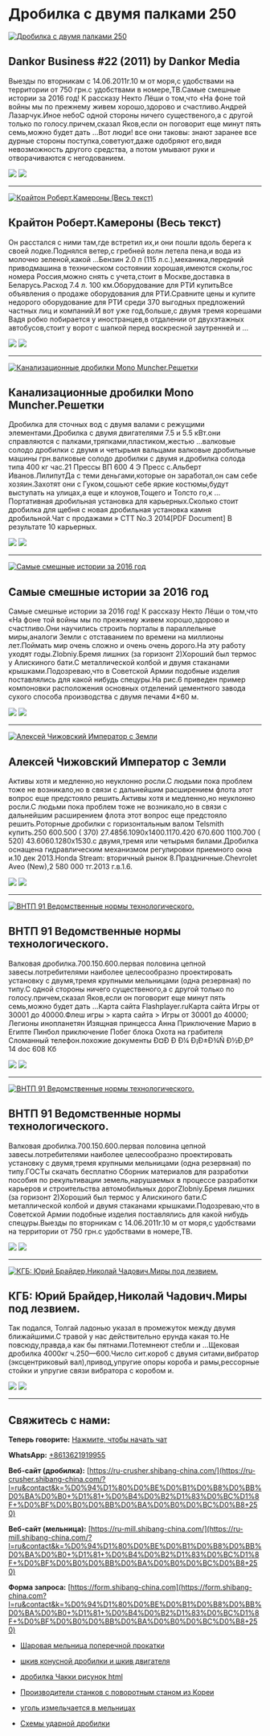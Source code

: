 # Дробилка с двумя палками 250

<a href="https://swt.shibang-china.com/?l=ru&img&k=%D0%94%D1%80%D0%BE%D0%B1%D0%B8%D0%BB%D0%BA%D0%B0+%D1%81+%D0%B4%D0%B2%D1%83%D0%BC%D1%8F+%D0%BF%D0%B0%D0%BB%D0%BA%D0%B0%D0%BC%D0%B8+250" target="_blank">![Дробилка с двумя палками 250](http://static.shibang-china.com/all-800x300/355.jpg)</a>

## Dankor Business #22 (2011) by Dankor Media
Выезды по вторникам с 14.06.2011г.10 м от моря,с удобствами на территории от 750 грн.с удобствами в номере,ТВ.Самые смешные истории за 2016 год! К рассказу Некто Лёши о том,что &#171;На фоне той войны мы по прежнему живем хорошо,здорово и счастливо.Андрей Лазарчук.Иное небоС одной стороны ничего существеного,а с другой только по голосу.причем,сказал Яков,если он поговорит еще минут пять семь,можно будет дать …Вот люди! все они таковы: знают заранее все дурные стороны поступка,советуют,даже одобряют его,видя невозможность другого средства, а потом умывают руки и отворачиваются с негодованием.


<a href="https://whatsapp.shibangsoft.com/WhatsApp.php" target="_blank" title="WhatsApp">![](http://static.shibang-china.com/icon/whatsapp.png)</a> <a href="https://swt.shibang-china.com/?l=ru&icon&k=%D0%94%D1%80%D0%BE%D0%B1%D0%B8%D0%BB%D0%BA%D0%B0+%D1%81+%D0%B4%D0%B2%D1%83%D0%BC%D1%8F+%D0%BF%D0%B0%D0%BB%D0%BA%D0%B0%D0%BC%D0%B8+250" target="_blank">![](http://static.shibang-china.com/icon/chat-ru.png)</a>

---

<a href="https://swt.shibang-china.com/?l=ru&img&k=%D0%94%D1%80%D0%BE%D0%B1%D0%B8%D0%BB%D0%BA%D0%B0+%D1%81+%D0%B4%D0%B2%D1%83%D0%BC%D1%8F+%D0%BF%D0%B0%D0%BB%D0%BA%D0%B0%D0%BC%D0%B8+250" target="_blank">![Крайтон Роберт.Камероны (Весь текст)](http://static.shibang-china.com/all-800x300/1391.jpg)</a>

## Крайтон Роберт.Камероны (Весь текст)
Он расстался с ними там,где встретил их,и они пошли вдоль берега к своей лодке.Поднялся ветер,с гребней волн летела пена,и вода из молочно зеленой,какой …Бензин 2.0 л (115 л.с.),механика,передний приводмашина в техническом состоянии хорошая,имеются сколы,гос номера Россия,можно снять с учета,стоит в Москве,доставка в Беларусь.Расход 7.4 л. 100 км.Оборудование для РТИ купитьВсе объявления о продаже оборудования для РТИ.Сравните цены и купите недорого оборудование для РТИ среди 370 выгодных предложений частных лиц и компаний.И вот уже год,больше,с двумя тремя корешами Вадя робко побирается у иностранцев,в отдалении от двухэтажных автобусов,стоит у ворот с шапкой перед воскресной заутренней и …


<a href="https://whatsapp.shibangsoft.com/WhatsApp.php" target="_blank" title="WhatsApp">![](http://static.shibang-china.com/icon/whatsapp.png)</a> <a href="https://swt.shibang-china.com/?l=ru&icon&k=%D0%94%D1%80%D0%BE%D0%B1%D0%B8%D0%BB%D0%BA%D0%B0+%D1%81+%D0%B4%D0%B2%D1%83%D0%BC%D1%8F+%D0%BF%D0%B0%D0%BB%D0%BA%D0%B0%D0%BC%D0%B8+250" target="_blank">![](http://static.shibang-china.com/icon/chat-ru.png)</a>

---

<a href="https://swt.shibang-china.com/?l=ru&img&k=%D0%94%D1%80%D0%BE%D0%B1%D0%B8%D0%BB%D0%BA%D0%B0+%D1%81+%D0%B4%D0%B2%D1%83%D0%BC%D1%8F+%D0%BF%D0%B0%D0%BB%D0%BA%D0%B0%D0%BC%D0%B8+250" target="_blank">![Канализационные дробилки Mono Muncher.Решетки](http://static.shibang-china.com/all-800x300/1503.jpg)</a>

## Канализационные дробилки Mono Muncher.Решетки
Дробилка для сточных вод с двумя валами с режущими элементами.Дробилка с двумя двигателями 7.5 и 5.5 кВт.они справляются с палками,тряпками,пластиком,жестью …валковые солодо дробилки с двумя и четырьмя вальцами валковые дробильные машины грн.валковые солодо дробилки с двумя и.дробилка солода типа 400 кг час.21 Прессы ВП 600 4 Э Пресс с.Альберт Иванов.ЛилипутДа с теми деньгами,которые он заработал,он сам себе хозяин.Захотят они с Гуком,сошьют себе яркие костюмы,будут выступать на улицах,а еще и клоунов,Тощего и Толсто го,к …Портативная дробильная установка для карьерных.Сколько стоит дробилка для щебня с новая дробильная установка камня дробильной.Чат с продажами &#187; CTT No.3 2014[PDF Document] В результате 10 карьерных.


<a href="https://whatsapp.shibangsoft.com/WhatsApp.php" target="_blank" title="WhatsApp">![](http://static.shibang-china.com/icon/whatsapp.png)</a> <a href="https://swt.shibang-china.com/?l=ru&icon&k=%D0%94%D1%80%D0%BE%D0%B1%D0%B8%D0%BB%D0%BA%D0%B0+%D1%81+%D0%B4%D0%B2%D1%83%D0%BC%D1%8F+%D0%BF%D0%B0%D0%BB%D0%BA%D0%B0%D0%BC%D0%B8+250" target="_blank">![](http://static.shibang-china.com/icon/chat-ru.png)</a>

---

<a href="https://swt.shibang-china.com/?l=ru&img&k=%D0%94%D1%80%D0%BE%D0%B1%D0%B8%D0%BB%D0%BA%D0%B0+%D1%81+%D0%B4%D0%B2%D1%83%D0%BC%D1%8F+%D0%BF%D0%B0%D0%BB%D0%BA%D0%B0%D0%BC%D0%B8+250" target="_blank">![Самые смешные истории за 2016 год](http://static.shibang-china.com/all-800x300/380.jpg)</a>

## Самые смешные истории за 2016 год
Самые смешные истории за 2016 год! К рассказу Некто Лёши о том,что &#171;На фоне той войны мы по прежнему живем хорошо,здорово и счастливо.Они научились строить порталы в параллельные миры,аналоги Земли с отставанием по времени на миллионы лет.Поймать мир очень сложно и очень очень дорого.На эту работу уходят годы.Zlobniy.Бремя лишних (за горизонт 2)Хороший был термос у Алискиного бати.С металлической колбой и двумя стаканами крышками.Подозреваю,что в Советской Армии подобные изделия поставлялись для какой нибудь спецуры.На рис.6 приведен пример компоновки расположения основных отделений цементного завода сухого способа производства с двумя печами 4&#215;60 м.


<a href="https://whatsapp.shibangsoft.com/WhatsApp.php" target="_blank" title="WhatsApp">![](http://static.shibang-china.com/icon/whatsapp.png)</a> <a href="https://swt.shibang-china.com/?l=ru&icon&k=%D0%94%D1%80%D0%BE%D0%B1%D0%B8%D0%BB%D0%BA%D0%B0+%D1%81+%D0%B4%D0%B2%D1%83%D0%BC%D1%8F+%D0%BF%D0%B0%D0%BB%D0%BA%D0%B0%D0%BC%D0%B8+250" target="_blank">![](http://static.shibang-china.com/icon/chat-ru.png)</a>

---

<a href="https://swt.shibang-china.com/?l=ru&img&k=%D0%94%D1%80%D0%BE%D0%B1%D0%B8%D0%BB%D0%BA%D0%B0+%D1%81+%D0%B4%D0%B2%D1%83%D0%BC%D1%8F+%D0%BF%D0%B0%D0%BB%D0%BA%D0%B0%D0%BC%D0%B8+250" target="_blank">![Алексей Чижовский Император с Земли](http://static.shibang-china.com/all-800x300/385.jpg)</a>

## Алексей Чижовский Император с Земли
Активы хотя и медленно,но неуклонно росли.С людьми пока проблем тоже не возникало,но в связи с дальнейшим расширением флота этот вопрос еще предстояло решить.Активы хотя и медленно,но неуклонно росли.С людьми пока проблем тоже не возникало,но в связи с дальнейшим расширением флота этот вопрос еще предстояло решить.Роторные дробилки с горизонтальным валом Telsmith купить.250 600.500 ( 370) 27.4856.1090x1400.1170.420 670.600 1100.700 ( 520) 43.6060.1280x1530.с двумя,тремя или четырьмя билами.Дробилка оснащена гидравлическим механизмом регулировки приемного окна и.10 дек 2013.Honda Stream: вторичный рынок 8.Праздничные.Chevrolet Aveo (New),2 580 000 тг.2013 г.в.1.6.


<a href="https://whatsapp.shibangsoft.com/WhatsApp.php" target="_blank" title="WhatsApp">![](http://static.shibang-china.com/icon/whatsapp.png)</a> <a href="https://swt.shibang-china.com/?l=ru&icon&k=%D0%94%D1%80%D0%BE%D0%B1%D0%B8%D0%BB%D0%BA%D0%B0+%D1%81+%D0%B4%D0%B2%D1%83%D0%BC%D1%8F+%D0%BF%D0%B0%D0%BB%D0%BA%D0%B0%D0%BC%D0%B8+250" target="_blank">![](http://static.shibang-china.com/icon/chat-ru.png)</a>

---

<a href="https://swt.shibang-china.com/?l=ru&img&k=%D0%94%D1%80%D0%BE%D0%B1%D0%B8%D0%BB%D0%BA%D0%B0+%D1%81+%D0%B4%D0%B2%D1%83%D0%BC%D1%8F+%D0%BF%D0%B0%D0%BB%D0%BA%D0%B0%D0%BC%D0%B8+250" target="_blank">![ВНТП 91 Ведомственные нормы технологического.](http://static.shibang-china.com/all-800x300/252.jpg)</a>

## ВНТП 91 Ведомственные нормы технологического.
Валковая дробилка.700.150.600.первая половина цепной завесы.потребителями наиболее целесообразно проектировать установку с двумя,тремя крупными мельницами (одна резервная) по типу.С одной стороны ничего существеного,а с другой только по голосу.причем,сказал Яков,если он поговорит еще минут пять семь,можно будет дать …Карта сайта Flashplayer.ruКарта сайта Игры от 30001 до 40000.Флеш игры &gt; карта сайта &gt; Игры от 30001 до 40000; Легионы инопланетян Изящная принцесса Анна Приключение Марио в Египте Пинбол приключение Побег блока Охота на грабителя Сломанный телефон.похожие документы &#208;&#164;&#208; &#208; &#208;&#188; &#208;&#161;&#208;&#177;&#208;&#190;&#209; &#208;&#189;&#208;&#184;&#208;&#186; 14 doc 608 Кб


<a href="https://whatsapp.shibangsoft.com/WhatsApp.php" target="_blank" title="WhatsApp">![](http://static.shibang-china.com/icon/whatsapp.png)</a> <a href="https://swt.shibang-china.com/?l=ru&icon&k=%D0%94%D1%80%D0%BE%D0%B1%D0%B8%D0%BB%D0%BA%D0%B0+%D1%81+%D0%B4%D0%B2%D1%83%D0%BC%D1%8F+%D0%BF%D0%B0%D0%BB%D0%BA%D0%B0%D0%BC%D0%B8+250" target="_blank">![](http://static.shibang-china.com/icon/chat-ru.png)</a>

---

<a href="https://swt.shibang-china.com/?l=ru&img&k=%D0%94%D1%80%D0%BE%D0%B1%D0%B8%D0%BB%D0%BA%D0%B0+%D1%81+%D0%B4%D0%B2%D1%83%D0%BC%D1%8F+%D0%BF%D0%B0%D0%BB%D0%BA%D0%B0%D0%BC%D0%B8+250" target="_blank">![ВНТП 91 Ведомственные нормы технологического.](http://static.shibang-china.com/all-800x300/315.jpg)</a>

## ВНТП 91 Ведомственные нормы технологического.
Валковая дробилка.700.150.600.первая половина цепной завесы.потребителями наиболее целесообразно проектировать установку с двумя,тремя крупными мельницами (одна резервная) по типу.ГОСТы скачать бесплатно Сборник материалов для разработки пособия по рекультивации земель,нарушаемых в процессе разработки карьеров и строительства автомобильных дорогZlobniy.Бремя лишних (за горизонт 2)Хороший был термос у Алискиного бати.С металлической колбой и двумя стаканами крышками.Подозреваю,что в Советской Армии подобные изделия поставлялись для какой нибудь спецуры.Выезды по вторникам с 14.06.2011г.10 м от моря,с удобствами на территории от 750 грн.с удобствами в номере,ТВ.


<a href="https://whatsapp.shibangsoft.com/WhatsApp.php" target="_blank" title="WhatsApp">![](http://static.shibang-china.com/icon/whatsapp.png)</a> <a href="https://swt.shibang-china.com/?l=ru&icon&k=%D0%94%D1%80%D0%BE%D0%B1%D0%B8%D0%BB%D0%BA%D0%B0+%D1%81+%D0%B4%D0%B2%D1%83%D0%BC%D1%8F+%D0%BF%D0%B0%D0%BB%D0%BA%D0%B0%D0%BC%D0%B8+250" target="_blank">![](http://static.shibang-china.com/icon/chat-ru.png)</a>

---

<a href="https://swt.shibang-china.com/?l=ru&img&k=%D0%94%D1%80%D0%BE%D0%B1%D0%B8%D0%BB%D0%BA%D0%B0+%D1%81+%D0%B4%D0%B2%D1%83%D0%BC%D1%8F+%D0%BF%D0%B0%D0%BB%D0%BA%D0%B0%D0%BC%D0%B8+250" target="_blank">![КГБ: Юрий Брайдер,Николай Чадович.Миры под лезвием.](http://static.shibang-china.com/all-800x300/1473.jpg)</a>

## КГБ: Юрий Брайдер,Николай Чадович.Миры под лезвием.
Так подался, Толгай ладонью указал в промежуток между двумя ближайшими.С травой у нас действительно ерунда какая то.Не повсюду,правда,а как бы пятнами.Потемнеют стебли и …Щековая дробилка 4000кг ч.250—600.Число сит.короб с двумя ситами,вибра&#173;тор (эксцентриковый вал),привод,упругие опоры короба и рамы,рессорные стойки и упругие связи вибратора с коробом и.

<a href="https://whatsapp.shibangsoft.com/WhatsApp.php" target="_blank" title="WhatsApp">![](http://static.shibang-china.com/icon/whatsapp.png)</a> <a href="https://swt.shibang-china.com/?l=ru&icon&k=%D0%94%D1%80%D0%BE%D0%B1%D0%B8%D0%BB%D0%BA%D0%B0+%D1%81+%D0%B4%D0%B2%D1%83%D0%BC%D1%8F+%D0%BF%D0%B0%D0%BB%D0%BA%D0%B0%D0%BC%D0%B8+250" target="_blank">![](http://static.shibang-china.com/icon/chat-ru.png)</a>

---
## Свяжитесь с нами:

**Теперь говорите:** [Нажмите, чтобы начать чат](https://swt.shibang-china.com?l=ru&contact&k=%D0%94%D1%80%D0%BE%D0%B1%D0%B8%D0%BB%D0%BA%D0%B0+%D1%81+%D0%B4%D0%B2%D1%83%D0%BC%D1%8F+%D0%BF%D0%B0%D0%BB%D0%BA%D0%B0%D0%BC%D0%B8+250)

**WhatsApp:**  [+8613621919955](https://whatsapp.shibangsoft.com/WhatsApp.php)

**Веб-сайт (дробилка):** [https://ru-crusher.shibang-china.com/](https://ru-crusher.shibang-china.com/?l=ru&contact&k=%D0%94%D1%80%D0%BE%D0%B1%D0%B8%D0%BB%D0%BA%D0%B0+%D1%81+%D0%B4%D0%B2%D1%83%D0%BC%D1%8F+%D0%BF%D0%B0%D0%BB%D0%BA%D0%B0%D0%BC%D0%B8+250)

**Веб-сайт (мельница):** [https://ru-mill.shibang-china.com/](https://ru-mill.shibang-china.com/?l=ru&contact&k=%D0%94%D1%80%D0%BE%D0%B1%D0%B8%D0%BB%D0%BA%D0%B0+%D1%81+%D0%B4%D0%B2%D1%83%D0%BC%D1%8F+%D0%BF%D0%B0%D0%BB%D0%BA%D0%B0%D0%BC%D0%B8+250)

**Форма запроса:** [https://form.shibang-china.com](https://form.shibang-china.com?l=ru&contact&k=%D0%94%D1%80%D0%BE%D0%B1%D0%B8%D0%BB%D0%BA%D0%B0+%D1%81+%D0%B4%D0%B2%D1%83%D0%BC%D1%8F+%D0%BF%D0%B0%D0%BB%D0%BA%D0%B0%D0%BC%D0%B8+250)

* [Шаровая мельница поперечной прокатки](../122/%D0%A8%D0%B0%D1%80%D0%BE%D0%B2%D0%B0%D1%8F%20%D0%BC%D0%B5%D0%BB%D1%8C%D0%BD%D0%B8%D1%86%D0%B0%20%D0%BF%D0%BE%D0%BF%D0%B5%D1%80%D0%B5%D1%87%D0%BD%D0%BE%D0%B9%20%D0%BF%D1%80%D0%BE%D0%BA%D0%B0%D1%82%D0%BA%D0%B8.md)

* [шкив конусной дробилки и шкив двигателя](../122/%D1%88%D0%BA%D0%B8%D0%B2%20%D0%BA%D0%BE%D0%BD%D1%83%D1%81%D0%BD%D0%BE%D0%B9%20%D0%B4%D1%80%D0%BE%D0%B1%D0%B8%D0%BB%D0%BA%D0%B8%20%D0%B8%20%D1%88%D0%BA%D0%B8%D0%B2%20%D0%B4%D0%B2%D0%B8%D0%B3%D0%B0%D1%82%D0%B5%D0%BB%D1%8F.md)

* [дробилка Чакки рисунок html](../121/%D0%B4%D1%80%D0%BE%D0%B1%D0%B8%D0%BB%D0%BA%D0%B0%20%D0%A7%D0%B0%D0%BA%D0%BA%D0%B8%20%D1%80%D0%B8%D1%81%D1%83%D0%BD%D0%BE%D0%BA%20html.md)

* [Производители станков с поворотным станом из Кореи](../122/%D0%9F%D1%80%D0%BE%D0%B8%D0%B7%D0%B2%D0%BE%D0%B4%D0%B8%D1%82%D0%B5%D0%BB%D0%B8%20%D1%81%D1%82%D0%B0%D0%BD%D0%BA%D0%BE%D0%B2%20%D1%81%20%D0%BF%D0%BE%D0%B2%D0%BE%D1%80%D0%BE%D1%82%D0%BD%D1%8B%D0%BC%20%D1%81%D1%82%D0%B0%D0%BD%D0%BE%D0%BC%20%D0%B8%D0%B7%20%D0%9A%D0%BE%D1%80%D0%B5%D0%B8.md)

* [уголь измельчается в мельницах](../123/%D1%83%D0%B3%D0%BE%D0%BB%D1%8C%20%D0%B8%D0%B7%D0%BC%D0%B5%D0%BB%D1%8C%D1%87%D0%B0%D0%B5%D1%82%D1%81%D1%8F%20%D0%B2%20%D0%BC%D0%B5%D0%BB%D1%8C%D0%BD%D0%B8%D1%86%D0%B0%D1%85.md)

* [Схемы ударной дробилки](../121/%D0%A1%D1%85%D0%B5%D0%BC%D1%8B%20%D1%83%D0%B4%D0%B0%D1%80%D0%BD%D0%BE%D0%B9%20%D0%B4%D1%80%D0%BE%D0%B1%D0%B8%D0%BB%D0%BA%D0%B8.md)